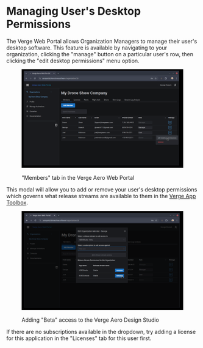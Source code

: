 # Managing User's Desktop Permissions

The Verge Web Portal allows Organization Managers to manage their user's desktop software. This feature is available by navigating to your organization, clicking the "manage" button on a particular user's row, then clicking the "edit desktop permissions" menu option.

<figure><img src="../../.gitbook/assets/image (15).png" alt=""><figcaption><p>"Members" tab in the Verge Aero Web Portal</p></figcaption></figure>

This modal will allow you to add or remove your user's desktop permissions which governs what release streams are available to them in the [Verge App Toolbox](../quickstart/).

<figure><img src="../../.gitbook/assets/image (2) (1) (1) (1) (1).png" alt=""><figcaption><p>Adding "Beta" access to the Verge Aero Design Studio</p></figcaption></figure>

If there are no subscriptions available in the dropdown, try adding a license for this application in the "Licenses" tab for this user first.
